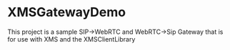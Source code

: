 XMSGatewayDemo
==============

This project is a sample SIP->WebRTC and WebRTC->Sip Gateway that is for use with XMS and the XMSClientLibrary

